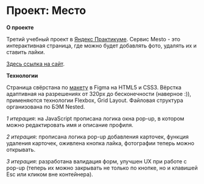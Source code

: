 # Проект: Место

**О проекте**

Третий учебный проект в [Яндекс Практикуме](https://practicum.yandex.ru/). Сервис Mesto - это интерактивная страница, где можно будет добавлять фото, удалять их и ставить лайки.

[Здесь ссылка на сайт](https://valeria-ri.github.io/mesto/).

**Технологии**

Страница свёрстана по [макету](https://www.figma.com/file/2cn9N9jSkmxD84oJik7xL7/JavaScript.-Sprint-4?node-id=0%3A1) в Figma на HTML5 и CSS3. Вёрстка адаптивная на разрешениях от 320px до бесконечности (наверное :)), применяются технологии Flexbox, Grid Layout. Файловая структура организована по БЭМ Nested.

*1 итерация*: на JavaScript прописана логика окна pop-up, в котором можно редактировать имя и описание профиля.

*2 итерация*: прописана логика pop-up добавления карточек, функция удаления карточек, оживлена кнопка лайка, фотографии теперь можно открывать.

*3 итерация*: разработана валидация форм, улучшен UX при работе с pop-up (теперь их можно закрывать не только по кнопке, но и клавишей Esc или кликом вне контейнера).
